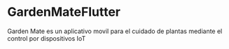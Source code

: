# GardenMateFlutter
Garden Mate es un aplicativo movil para el cuidado de plantas mediante el control por dispositivos IoT
